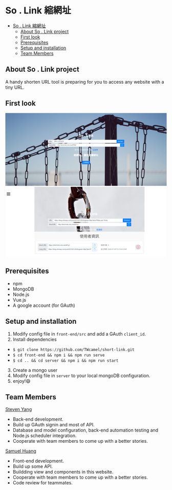 # So . Link 縮網址
- [So . Link 縮網址](#so--link-縮網址)
  - [About So . Link project](#about-so--link-project)
  - [First look](#first-look)
  - [Prerequisites](#prerequisites)
  - [Setup and installation](#setup-and-installation)
  - [Team Members](#team-members)

## About So . Link project
A handy shorten URL tool is preparing for you to access any website with a tiny URL.

## First look
![](./mdPics/homepage.png)
![](./mdPics/userinfo.png)

## Prerequisites
* npm
* MongoDB
* Node.js
* Vue.js
* A google account (for GAuth)

## Setup and installation  
1. Modify config file in `front-end/src` and add a GAuth `client_id`.
2. Install dependencies
* `$ git clone https://github.com/TWcamel/short-link.git`
*  `$ cd front-end && npm i && npm run serve`
*  `$ cd .. && cd server && npm i && npm run start`
3. Create a mongo user
4. Modify config file in `server` to your local mongoDB configuration.
5. enjoy!😄

## Team Members
[Steven Yang](https://github.com/feveral)
* Back-end development.
* Build up GAuth signin and most of API.
* Database and model configuration, back-end automation testing and Node.js scheduler integration.
* Cooperate with team members to come up with a better stories.


[Samuel Huang](https://github.com/TWcamel)
* Front-end development.
* Build up some API.
* Buildding view and components in this website.
* Cooperate with team members to come up with a better stories.
* Code review for teammates.